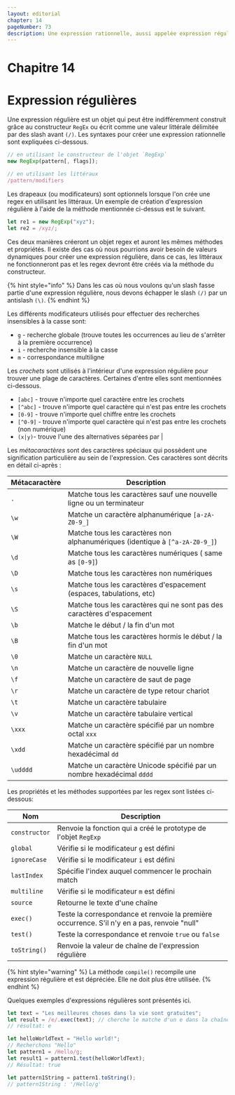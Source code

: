 ```yaml
---
layout: editorial
chapter: 14
pageNumber: 73
description: Une expression rationnelle, aussi appelée expression régulière et abrégé "regex", est un outil puissant pour la correspondance de modèles et la recherche à l'intérieur des chaînes. Les regex apportent une manière rapide et flexible de chercher, faire correspondre et manipuler le texte en se basant sur des modèles spécifiques.
---
```


# Chapitre 14

# Expression régulières

Une expression régulière est un objet qui peut être indifféremment construit grâce au constructeur `RegEx` ou écrit comme une valeur littérale délimitée par des slash avant `(/)`. Les syntaxes pour créer une expression rationnelle sont expliquées ci-dessous.

```javascript
// en utilisant le constructeur de l'objet `RegExp`
new RegExp(pattern[, flags]);

// en utilisant les littéraux
/pattern/modifiers
```

Les drapeaux (ou modificateurs) sont optionnels lorsque l'on crée une regex en utilisant les littéraux. Un exemple de création d'expression régulière à l'aide de la méthode mentionnée ci-dessus est le suivant.

```javascript
let re1 = new RegExp("xyz");
let re2 = /xyz/;
```

Ces deux manières créeront un objet regex et auront les mêmes méthodes et propriétés. Il existe des cas où nous pourrions avoir besoin de valeurs dynamiques pour créer une expression régulière, dans ce cas, les littéraux ne fonctionneront pas et les regex devront être créés via la méthode du constructeur.

{% hint style="info" %}
Dans les cas où nous voulons qu'un slash fasse partie d'une expression régulière, nous devons échapper le slash `(/)` par un antislash `(\)`.
{% endhint %}

Les différents modificateurs utilisés pour effectuer des recherches insensibles à la casse sont:

- `g` - recherche globale (trouve toutes les occurrences au lieu de s'arrêter à la première occurrence)
- `i` - recherche insensible à la casse
- `m` - correspondance multiligne

Les _crochets_ sont utilisés à l'intérieur d'une expression régulière pour trouver une plage de caractères. Certaines d'entre elles sont mentionnées ci-dessous.

- `[abc]` - trouve n'importe quel caractère entre les crochets
- `[^abc]` - trouve n'importe quel caractère qui n'est pas entre les crochets
- `[0-9]` - trouve n'importe quel chiffre entre les crochets
- `[^0-9]` - trouve n'importe quel caractère qui n'est pas entre les crochets (non numérique)
- `(x|y)`- trouve l'une des alternatives séparées par |

Les _métacaractères_ sont des caractères spéciaux qui possèdent une signification particulière au sein de l'expression. Ces caractères sont décrits en détail ci-après :

| Métacaractère | Description                                                                  |
| ------------- | ---------------------------------------------------------------------------- |
| `.`           | Matche tous les caractères sauf une nouvelle ligne ou un terminateur         |
| `\w`          | Matche un caractère alphanumérique `[a-zA-Z0-9_]`                            |
| `\W`          | Matche tous les caractères non alphanumériques (identique à `[^a-zA-Z0-9_]`) |
| `\d`          | Matche tous les caractères numériques ( same as `[0-9]`)                     |
| `\D`          | Matche tous les caractères non numériques                                    |
| `\s`          | Matche tous les caractères d'espacement (espaces, tabulations, etc)          |
| `\S`          | Matche tous les caractères qui ne sont pas des caractères d'espacement       |
| `\b`          | Matche le début / la fin d'un mot                                            |
| `\B`          | Matche tous les caractères hormis le début / la fin d'un mot                 |
| `\0`          | Matche un caractère `NULL`                                                   |
| `\n`          | Matche un caractère de nouvelle ligne                                        |
| `\f`          | Matche un caractère de saut de page                                          |
| `\r`          | Matche un caractère de type retour chariot                                   |
| `\t`          | Matche un caractère tabulaire                                                |
| `\v`          | Matche un caractère tabulaire vertical                                       |
| `\xxx`        | Matche un caractère spécifié par un nombre octal `xxx`                       |
| `\xdd`        | Matche un caractère spécifié par un nombre hexadécimal `dd`                  |
| `\udddd`      | Matche un caractère Unicode spécifié par un nombre hexadécimal `dddd`        |

Les propriétés et les méthodes supportées par les regex sont listées ci-dessous:

| Nom           | Description                                                                                  |
| ------------- | -------------------------------------------------------------------------------------------- |
| `constructor` | Renvoie la fonction qui a créé le prototype de l'objet `RegExp`                              |
| `global`      | Vérifie si le modificateur `g` est défini                                                    |
| `ignoreCase`  | Vérifie si le modificateur `i` est défini                                                    |
| `lastIndex`   | Spécifie l'index auquel commencer le prochain match                                          |
| `multiline`   | Vérifie si le modificateur `m` est défini                                                    |
| `source`      | Retourne le texte d'une chaîne                                                               |
| `exec()`      | Teste la correspondance et renvoie la première occurrence. S'il n'y en a pas, renvoie "null" |
| `test()`      | Teste la correspondance et renvoie `true` ou `false`                                         |
| `toString()`  | Renvoie la valeur de chaîne de l'expression régulière                                        |

{% hint style="warning" %}
La méthode `compile()` recompile une expression régulière et est dépréciée. Elle ne doit plus être utilisée.
{% endhint %}

Quelques exemples d'expressions régulières sont présentés ici.

```javascript
let text = "Les meilleures choses dans la vie sont gratuites";
let result = /e/.exec(text); // cherche le matche d'un e dans la chaîne "text"
// résultat: e

let helloWorldText = "Hello world!";
// Recherchons "Hello"
let pattern1 = /Hello/g;
let result1 = pattern1.test(helloWorldText);
// Résultat: true

let pattern1String = pattern1.toString();
// pattern1String : '/Hello/g'
```
